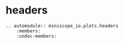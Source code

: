 # headers

```{eval-rst}
.. automodule:: miniscope_io.plots.headers
    :members:
    :undoc-members:
```